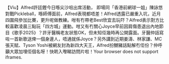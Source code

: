【Viu】Alfred許廷鏗今日喺尖沙咀出席活動， 即場同「香港前網球一姐」陳詠悠對戰Pickleball，喺師傅面前，Alfred表現都唔差！Alfred透露已嚴重入坑，近月四圍飛參加比賽，更升呢做教練。咁有冇帶老Best欣宜去玩吓？Alfred表示對方比較喜歡凌晨三點玩「四方城」運動。咁又有冇關心Joyce早前因肩傷患退出內地節目《歌手2025》？許牙醫稱老友狀態OK，但未知佢幾時再公開露面。牙醫仲話寫咗一首新歌送俾一個身邊人，唔通就係Joyce？另外講到近期姜濤、林家謙、MC張天賦、Tyson Yoshi被網友封為新四大天王，Alfred扮嬲豬話點解冇佢份？仲呼籲大眾加埋佢個名呀！快啲入嚟睇訪問片啦！Your browser does not support iframes.